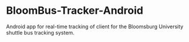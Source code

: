 # BloomBus-Tracker-Android

Android app for real-time tracking of client for the Bloomsburg University shuttle bus tracking system.
